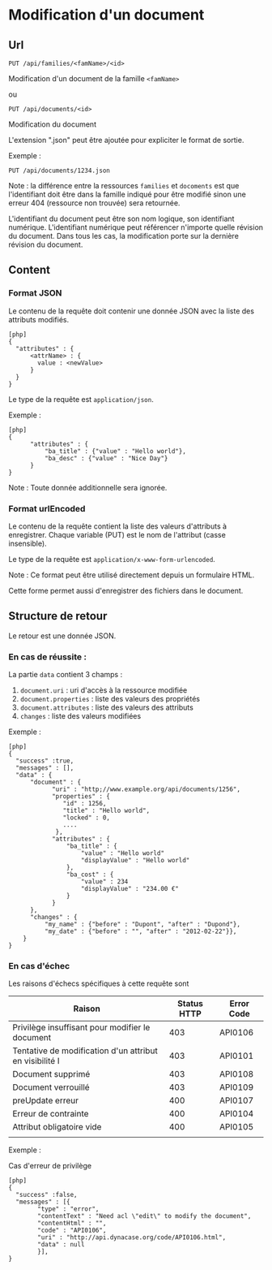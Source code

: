 # Modification d'un document 

## Url

    PUT /api/families/<famName>/<id>

Modification d'un document de la famille `<famName>`

ou

    PUT /api/documents/<id>

Modification du document <id>

L'extension ".json" peut être ajoutée pour expliciter le format de sortie.

Exemple :

    PUT /api/documents/1234.json


Note : la différence entre la ressources `families` et `docoments` est que
l'identifiant doit être dans la famille indiqué pour être modifié sinon une
erreur 404 (ressource non trouvée) sera retournée.

L'identifiant du document peut être son nom logique, son identifiant numérique.
L'identifiant numérique peut référencer n'importe quelle révision du document. 
Dans tous les cas, la modification porte sur la dernière révision du document.

## Content

### Format JSON

Le contenu de la requête doit contenir une donnée JSON avec la liste des attributs modifiés.

    [php]
    {
      "attributes" : {
          <attrName> : {
            value : <newValue>
          }
      }
    }

Le type de la requête est `application/json`.

Exemple :

    [php]
    {
          "attributes" : {
              "ba_title" : {"value" : "Hello world"},
              "ba_desc" : {"value" : "Nice Day"}
          }
    }


Note : Toute donnée additionnelle sera ignorée.

### Format urlEncoded

Le contenu de la requête contient la liste des valeurs d'attributs à enregistrer.
Chaque variable (PUT) est le nom de l'attribut (casse insensible).

Le type de la requête est `application/x-www-form-urlencoded`.

Note : Ce format peut être utilisé directement depuis un formulaire HTML.

Cette forme permet aussi d'enregistrer des fichiers dans le document.

## Structure de retour

Le retour est une donnée JSON.

### En cas de réussite :

La partie `data` contient 3 champs :


1.  `document.uri` : uri d'accès à la ressource modifiée
1.  `document.properties` : liste des valeurs des propriétés
1.  `document.attributes` : liste des valeurs des attributs
1.  `changes` : liste des valeurs modifiées

Exemple :

    [php]
    {
      "success" :true,
      "messages" : [],
      "data" : {
          "document" : {
                "uri" : "http;//www.example.org/api/documents/1256",
                "properties" : { 
                   "id" : 1256,
                   "title" : "Hello world",
                   "locked" : 0,
                   ....
                 },
                "attributes" : { 
                    "ba_title" : {
                        "value" : "Hello world"
                        "displayValue" : "Hello world"
                    },
                    "ba_cost" : {
                        "value" : 234
                        "displayValue" : "234.00 €"
                    }
                }
          },
          "changes" : {
              "my_name" : {"before" : "Dupont", "after" : "Dupond"}, 
              "my_date" : {"before" : "", "after" : "2012-02-22"}},
        }
    }

### En cas d'échec

Les raisons d'échecs spécifiques à cette requête sont 

|                          Raison                         | Status HTTP | Error Code |
| ------------------------------------------------------- | ----------- | ---------- |
| Privilège insuffisant pour modifier le document         |         403 | API0106    |
| Tentative de modification d'un attribut en visibilité I |         403 | API0101    |
| Document supprimé                                       |         403 | API0108    |
| Document verrouillé                                     |         403 | API0109    |
| preUpdate erreur                                        |         400 | API0107    |
| Erreur de contrainte                                    |         400 | API0104    |
| Attribut obligatoire vide                               |         400 | API0105    |
|                                                         |             |            |

Exemple : 

Cas d'erreur de privilège

    [php]
    {
      "success" :false,
      "messages" : [{
            "type" : "error", 
            "contentText" : "Need acl \"edit\" to modify the document",
            "contentHtml" : "",
            "code" : "API0106", 
            "uri" : "http://api.dynacase.org/code/API0106.html",
            "data" : null
            }],
    }





